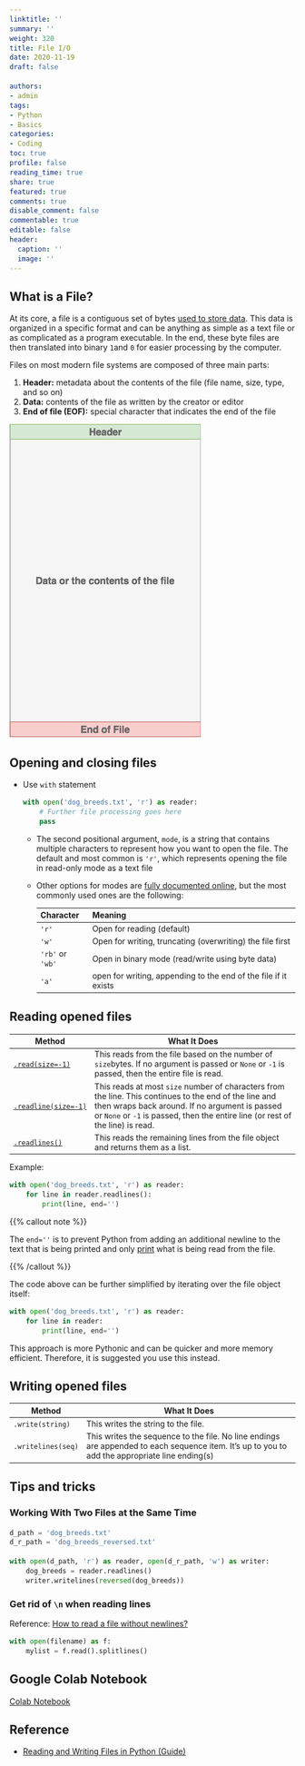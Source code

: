 ```yaml
---
linktitle: ''
summary: ''
weight: 320
title: File I/O
date: 2020-11-19
draft: false

authors:
- admin
tags:
- Python
- Basics
categories:
- Coding
toc: true
profile: false
reading_time: true
share: true
featured: true
comments: true
disable_comment: false
commentable: true
editable: false
header:
  caption: ''
  image: ''
---
```


## What is a File?

At its core, a file is a contiguous set of bytes [used to store data](https://en.wikipedia.org/wiki/Computer_file). This data is organized in a specific format and can be anything as simple as a text file or as complicated as a program executable. In the end, these byte files are then translated into binary `1`and `0` for easier processing by the computer.

Files on most modern file systems are composed of three main parts:

1. **Header:** metadata about the contents of the file (file name, size, type, and so on)
2. **Data:** contents of the file as written by the creator or editor
3. **End of file (EOF):** special character that indicates the end of the file

![The file format with the header on top, data contents in the middle and the footer on the bottom.](https://raw.githubusercontent.com/EckoTan0804/upic-repo/master/uPic/FileFormat.02335d06829d-20201119181934842-20201119210325141.png)

## Opening and closing files

- Use `with` statement

  ```python
  with open('dog_breeds.txt', 'r') as reader:
      # Further file processing goes here
      pass
  ```
  - The second positional argument, `mode`, is a string that contains multiple characters to represent how you want to open the file. The default and most common is `'r'`, which represents opening the file in read-only mode as a text file

  - Other options for modes are [fully documented online](https://docs.python.org/3/library/functions.html#open), but the most commonly used ones are the following:

    | Character        | Meaning                                                      |
    | ---------------- | ------------------------------------------------------------ |
    | `'r'`            | Open for reading (default)                                   |
    | `'w'`            | Open for writing, truncating (overwriting) the file first    |
    | `'rb'` or `'wb'` | Open in binary mode (read/write using byte data)             |
    | `'a'`            | open for writing, appending to the end of the file if it exists |

## Reading opened files

| Method                                                       | What It Does                                                 |
| ------------------------------------------------------------ | ------------------------------------------------------------ |
| [`.read(size=-1)`](https://docs.python.org/3.7/library/io.html#io.RawIOBase.read) | This reads from the file based on the number of `size`bytes. If no argument is passed or `None` or `-1` is passed, then the entire file is read. |
| [`.readline(size=-1)`](https://docs.python.org/3.7/library/io.html#io.IOBase.readline) | This reads at most `size` number of characters from the line. This continues to the end of the line and then wraps back around. If no argument is passed or `None` or `-1` is passed, then the entire line (or rest of the line) is read. |
| [`.readlines()`](https://docs.python.org/3.7/library/io.html#io.IOBase.readlines) | This reads the remaining lines from the file object and returns them as a list. |

Example:

```python
with open('dog_breeds.txt', 'r') as reader:
    for line in reader.readlines():
        print(line, end='') 
```

{{% callout note %}} 

The `end=''` is to prevent Python from adding an additional newline to the text that is being printed and only [print](https://realpython.com/courses/python-print/) what is being read from the file.

{{% /callout %}}

The code above can be further simplified by iterating over the file object itself:

```python
with open('dog_breeds.txt', 'r') as reader:
    for line in reader:
        print(line, end='')
```

This approach is more Pythonic and can be quicker and more memory efficient. Therefore, it is suggested you use this instead.

## Writing opened files

| Method             | What It Does                                                 |
| ------------------ | ------------------------------------------------------------ |
| `.write(string)`   | This writes the string to the file.                          |
| `.writelines(seq)` | This writes the sequence to the file. No line endings are appended to each sequence item. It’s up to you to add the appropriate line ending(s) |

## Tips and tricks

### Working With Two Files at the Same Time

```python
d_path = 'dog_breeds.txt'
d_r_path = 'dog_breeds_reversed.txt'

with open(d_path, 'r') as reader, open(d_r_path, 'w') as writer:
    dog_breeds = reader.readlines()
    writer.writelines(reversed(dog_breeds))
```

### Get rid of `\n` when reading lines

Reference: [How to read a file without newlines?](https://stackoverflow.com/questions/12330522/how-to-read-a-file-without-newlines)

```python
with open(filename) as f:
    mylist = f.read().splitlines() 
```



## Google Colab Notebook

[Colab Notebook](https://colab.research.google.com/drive/1IH4DzZQ6IoNJCDIAZkuJjL7tRqM0Yyfb?authuser=1#scrollTo=8C1Yfj64FvdB)

## Reference

- [Reading and Writing Files in Python (Guide)](https://realpython.com/read-write-files-python/)